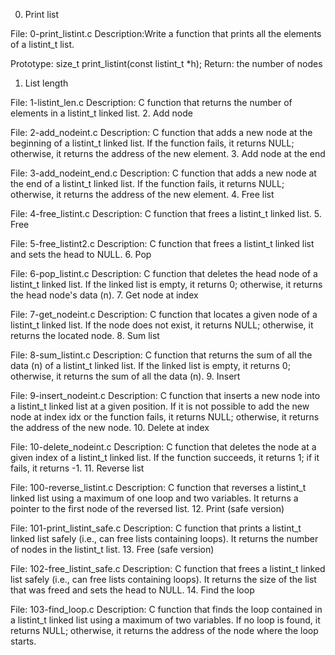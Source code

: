 0. Print list

File: 0-print_listint.c
Description:Write a function that prints all the elements of a listint_t list.

Prototype: size_t print_listint(const listint_t *h);
Return: the number of nodes

1. List length

File: 1-listint_len.c
Description: C function that returns the number of elements in a listint_t linked list.
2. Add node

File: 2-add_nodeint.c
Description: C function that adds a new node at the beginning of a listint_t linked list. If the function fails, it returns NULL; otherwise, it returns the address of the new element.
3. Add node at the end

File: 3-add_nodeint_end.c
Description: C function that adds a new node at the end of a listint_t linked list. If the function fails, it returns NULL; otherwise, it returns the address of the new element.
4. Free list

File: 4-free_listint.c
Description: C function that frees a listint_t linked list.
5. Free

File: 5-free_listint2.c
Description: C function that frees a listint_t linked list and sets the head to NULL.
6. Pop

File: 6-pop_listint.c
Description: C function that deletes the head node of a listint_t linked list. If the linked list is empty, it returns 0; otherwise, it returns the head node's data (n).
7. Get node at index

File: 7-get_nodeint.c
Description: C function that locates a given node of a listint_t linked list. If the node does not exist, it returns NULL; otherwise, it returns the located node.
8. Sum list

File: 8-sum_listint.c
Description: C function that returns the sum of all the data (n) of a listint_t linked list. If the linked list is empty, it returns 0; otherwise, it returns the sum of all the data (n).
9. Insert

File: 9-insert_nodeint.c
Description: C function that inserts a new node into a listint_t linked list at a given position. If it is not possible to add the new node at index idx or the function fails, it returns NULL; otherwise, it returns the address of the new node.
10. Delete at index

File: 10-delete_nodeint.c
Description: C function that deletes the node at a given index of a listint_t linked list. If the function succeeds, it returns 1; if it fails, it returns -1.
11. Reverse list

File: 100-reverse_listint.c
Description: C function that reverses a listint_t linked list using a maximum of one loop and two variables. It returns a pointer to the first node of the reversed list.
12. Print (safe version)

File: 101-print_listint_safe.c
Description: C function that prints a listint_t linked list safely (i.e., can free lists containing loops). It returns the number of nodes in the listint_t list.
13. Free (safe version)

File: 102-free_listint_safe.c
Description: C function that frees a listint_t linked list safely (i.e., can free lists containing loops). It returns the size of the list that was freed and sets the head to NULL.
14. Find the loop

File: 103-find_loop.c
Description: C function that finds the loop contained in a listint_t linked list using a maximum of two variables. If no loop is found, it returns NULL; otherwise, it returns the address of the node where the loop starts.
